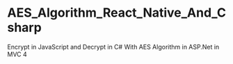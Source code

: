 # AES_Algorithm_React_Native_And_Csharp
Encrypt in JavaScript and Decrypt in C# With AES Algorithm in ASP.Net in MVC 4
